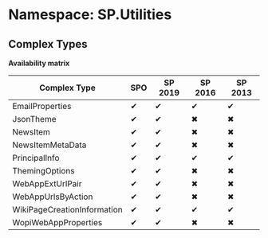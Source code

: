 # Namespace: SP.Utilities

## Complex Types

**Availability matrix**

Complex Type | SPO | SP 2019 | SP 2016 | SP 2013
----------|-----|---------|---------|--------
EmailProperties | ✔ | ✔ | ✔ | ✔
JsonTheme | ✔ | ✔ | ✖ | ✖
NewsItem | ✔ | ✔ | ✖ | ✖
NewsItemMetaData | ✔ | ✔ | ✖ | ✖
PrincipalInfo | ✔ | ✔ | ✔ | ✔
ThemingOptions | ✔ | ✔ | ✖ | ✖
WebAppExtUrlPair | ✔ | ✔ | ✖ | ✖
WebAppUrlsByAction | ✔ | ✔ | ✖ | ✖
WikiPageCreationInformation | ✔ | ✔ | ✔ | ✔
WopiWebAppProperties | ✔ | ✔ | ✖ | ✖
